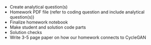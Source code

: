 - Create analytical question(s)
- Homework PDF file (refer to coding question and include analytical question(s))
- Finalize homework notebook
- Make student and solution code parts
- Solution checks
- Write 3-5 page paper on how our homework connects to CycleGAN